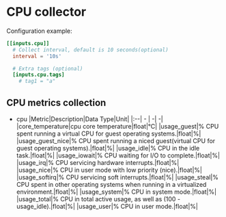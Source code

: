 # CPU collector

Configuration example:

```toml
[[inputs.cpu]]
  # Collect interval, default is 10 seconds(optional)
  interval = '10s'

  # Extra tags (optional)
  [inputs.cpu.tags]
    # tag1 = "a"
```

## CPU metrics collection

* cpu
    |Metric|Description|Data Type|Unit|
    |:--| - | -| -|
    |core_temperature|cpu core temperature|float|°C|
    |usage_guest|% CPU spent running a virtual CPU for guest operating systems.|float|%|
    |usage_guest_nice|% CPU spent running a niced guest(virtual CPU for guest operating systems).|float|%|
    |usage_idle|% CPU in the idle task.|float|%|
    |usage_iowait|% CPU waiting for I/O to complete.|float|%|
    |usage_irq|% CPU servicing hardware interrupts.|float|%|
    |usage_nice|% CPU in user mode with low priority (nice).|float|%|
    |usage_softirq|% CPU servicing soft interrupts.|float|%|
    |usage_steal|% CPU spent in other operating systems when running in a virtualized environment.|float|%|
    |usage_system|% CPU in system mode.|float|%|
    |usage_total|% CPU in total active usage, as well as (100 - usage_idle).|float|%|
    |usage_user|% CPU in user mode.|float|%|
